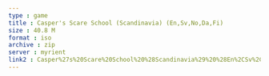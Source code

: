 ```yaml
---
type : game
title : Casper's Scare School (Scandinavia) (En,Sv,No,Da,Fi)
size : 40.8 M
format : iso
archive : zip
server : myrient
link2 : Casper%27s%20Scare%20School%20%28Scandinavia%29%20%28En%2CSv%2CNo%2CDa%2CFi%29
---
```

